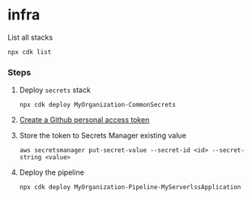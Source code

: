 # infra

List all stacks

    npx cdk list

### Steps

1.  Deploy `secrets` stack

    ```
    npx cdk deploy MyOrganization-CommonSecrets
    ```

2.  [Create a Github personal access token](https://docs.aws.amazon.com/codepipeline/latest/userguide/GitHub-create-personal-token-CLI.html)

3.  Store the token to Secrets Manager existing value

    ```
    aws secretsmanager put-secret-value --secret-id <id> --secret-string <value>
    ```

4.  Deploy the pipeline

    ```
    npx cdk deploy MyOrganization-Pipeline-MyServerlssApplication
    ```

